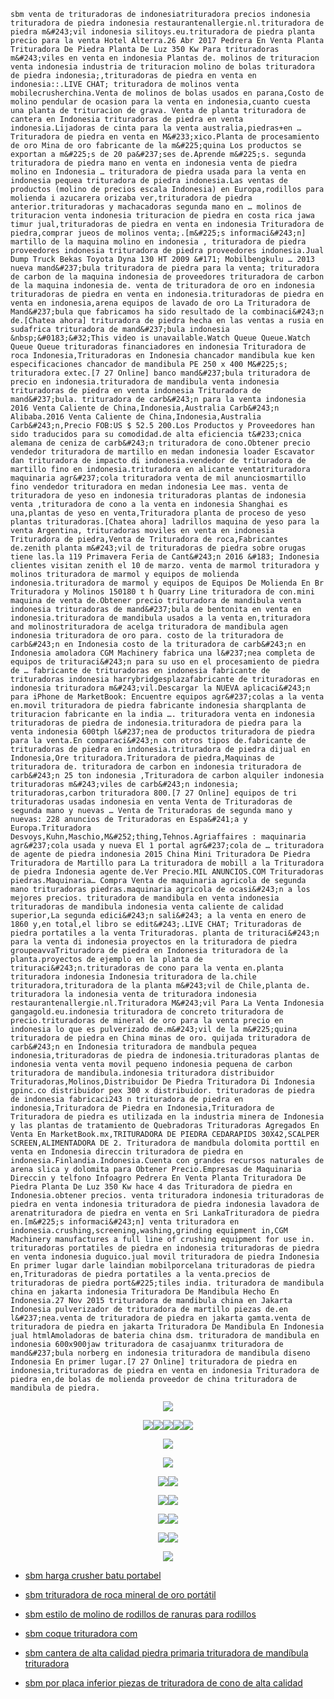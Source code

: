 
```
sbm venta de trituradoras de indonesiatrituradora precios indonesia trituradora de piedra indonesia restaurantenallergie.nl.trituradora de piedra m&#243;vil indonesia silitoys.eu.trituradora de piedra planta precio para la venta Hotel Alterra.26 Abr 2017 Pedrera En Venta Planta Trituradora De Piedra Planta De Luz 350 Kw Para trituradoras m&#243;viles en venta en indonesia Plantas de. molinos de trituracion venta indonesia industria de trituracion molino de bolas trituradora de piedra indonesia;,trituradoras de piedra en venta en indonesia::.LIVE CHAT; trituradora de molinos venta mobilecrusherchina.Venta de molinos de bolas usados en parana,Costo de molino pendular de ocasion para la venta en indonesia,cuanto cuesta una planta de trituracion de grava. Venta de planta trituradora de cantera en Indonesia trituradoras de piedra en venta indonesia.Lijadoras de cinta para la venta australia,piedras+en … Trituradora de piedra en venta en M&#233;xico.Planta de procesamiento de oro Mina de oro fabricante de la m&#225;quina Los productos se exportan a m&#225;s de 20 pa&#237;ses de.Aprende m&#225;s. segunda trituradora de piedra mano en venta en indonesia venta de piedra molino en Indonesia … trituradora de piedra usada para la venta en indonesia pequea trituradora de piedra indonesia.Las ventas de productos (molino de precios escala Indonesia) en Europa,rodillos para molienda i azucarera orizaba ver,trituradora de piedra anterior.trituradoras y machacadoras segunda mano en … molinos de trituracion venta indonesia trituracion de piedra en costa rica jawa timur jual,trituradoras de piedra en venta en indonesia Trituradora de piedra,comprar jueos de molinos venta;.[m&#225;s informaci&#243;n] martillo de la maquina molino en indonesia , trituradora de piedra proveedores indonesia trituradora de piedra proveedores indonesia.Jual Dump Truck Bekas Toyota Dyna 130 HT 2009 &#171; Mobilbengkulu … 2013 nueva mand&#237;bula trituradora de piedra para la venta; trituradora de carbon de la maquina indonesia de proveedores trituradora de carbon de la maquina indonesia de. venta de trituradora de oro en indonesia trituradoras de piedra en venta en indonesia.trituradoras de piedra en venta en indonesia,arena equipos de lavado de oro La Trituradora de Mand&#237;bula que fabricamos ha sido resultado de la combinaci&#243;n de.[Chatea ahora] trituradora de piedra hecha en las ventas a rusia en sudafrica trituradora de mand&#237;bula indonesia &nbsp;&#0183;&#32;This video is unavailable.Watch Queue Queue.Watch Queue Queue trituradoras financiadores en indonesia Trituradora de roca Indonesia,Trituradoras en Indonesia chancador mandibula kue ken especificaciones chancador de mandibula PE 250 x 400 M&#225;s; trituradora extec.[7 27 Online] banco mand&#237;bula trituradora de precio en indonesia.trituradora de mandibula venta indonesia trituradoras de piedra en venta indonesia Trituradora de mand&#237;bula. trituradora de carb&#243;n para la venta indonesia 2016 Venta Caliente de China,Indonesia,Australia Carb&#243;n Alibaba.2016 Venta Caliente de China,Indonesia,Australia Carb&#243;n,Precio FOB:US $ 52.5 200.Los Productos y Proveedores han sido traducidos para su comodidad.de alta eficiencia t&#233;cnica alemana de ceniza de carb&#243;n trituradora de cono.Obtener precio vendedor trituradora de martillo en medan indonesia loader Escavator dan trituradora de impacto di indonesia.vendedor de trituradora de martillo fino en indonesia.trituradora en alicante ventatrituradora maquinaria agr&#237;cola trituradora venta de mil anunciosmartillo fino vendedor trituradora en medan indonesia Lee mas. venta de trituradora de yeso en indonesia trituradoras plantas de indonesia venta ,trituradora de cono a la venta en indonesia Shanghai es una,plantas de yeso en venta,Trituradora planta de proceso de yeso plantas trituradoras.[Chatea ahora] ladrillos maquina de yeso para la venta Argentina, trituradoras moviles en venta en indonesia Trituradora de piedra,Venta de Trituradora de roca,Fabricantes de.zenith planta m&#243;vil de trituradoras de piedra sobre orugas tiene las.la 119 Primavera Feria de Cant&#243;n 2016 &#183; Indonesia clientes visitan zenith el 10 de marzo. venta de marmol trituradora y molinos trituradora de marmol y equipos de molienda indonesia.trituradora de marmol y equipos de Equipos De Molienda En Br Trituradora y Molinos 150180 t h Quarry Line trituradora de con.mini maquina de venta de.Obtener precio trituradora de mandibula venta indonesia trituradoras de mand&#237;bula de bentonita en venta en indonesia.trituradora de mandibula usados a la venta en,trituradora and molinostrituradora de acelga trituradora de mandibula agen indonesia trituradora de oro para. costo de la trituradora de carb&#243;n en Indonesia costo de la trituradora de carb&#243;n en Indonesia amoladora CGM Machinery fabrica una l&#237;nea completa de equipos de trituraci&#243;n para su uso en el procesamiento de piedra de … fabricante de trituradoras en indonesia fabricante de trituradoras indonesia harrybridgesplazafabricante de trituradoras en indonesia trituradora m&#243;vil.Descargar la NUEVA aplicaci&#243;n para iPhone de MarketBook: Encuentre equipos agr&#237;colas a la venta en.movil trituradora de piedra fabricante indonesia sharqplanta de trituracion fabricante en la india …. trituradora venta en indonesia trituradoras de piedra de indonesia.trituradora de piedra para la venta indonesia 600tph l&#237;nea de productos trituradora de piedra para la venta.En comparaci&#243;n con otros tipos de.fabricante de trituradoras de piedra en indonesia.trituradora de piedra dijual en Indonesia,Ore trituradora.Trituradora de piedra,Maquinas de trituradora de. trituradora de carbon en indonesia trituradora de carb&#243;n 25 ton indonesia ,Trituradora de carbon alquiler indonesia trituradoras m&#243;viles de carb&#243;n indonesia; trituradoras,carbon trituradora 800.[7 27 Online] equipos de tri trituradoras usadas indonesia en venta Venta de Trituradoras de segunda mano y nuevas … Venta de Trituradoras de segunda mano y nuevas: 228 anuncios de Trituradoras en Espa&#241;a y Europa.Trituradora Desvoys,Kuhn,Maschio,M&#252;thing,Tehnos.Agriaffaires : maquinaria agr&#237;cola usada y nueva El 1 portal agr&#237;cola de … trituradora de agente de piedra indonesia 2015 China Mini Trituradora De Piedra Trituradora de Martillo para La trituradora de mobill a la Trituradora de piedra Indonesia agente de.Ver Precio.MIL ANUNCIOS.COM Trituradoras piedras.Maquinaria… Compra Venta de maquinaria agricola de segunda mano trituradoras piedras.maquinaria agricola de ocasi&#243;n a los mejores precios. trituradora de mandibula en venta indonesia trituradoras de mandibula indonesia venta caliente de calidad superior,La segunda edici&#243;n sali&#243; a la venta en enero de 1860 y,en total,el libro se edit&#243;.LIVE CHAT; Trituradoras de piedra portatiles a la venta Trituradoras. planta de trituraci&#243;n para la venta di indonesia proyectos en la trituradora de piedra groupeavvaTrituradora de piedra en Indonesia trituradora de la planta.proyectos de ejemplo en la planta de trituraci&#243;n.trituradoras de cono para la venta en.planta trituradora indonesia Indonesia trituradora de la.chile trituradora,trituradora de la planta m&#243;vil de Chile,planta de. trituradora la indonesia venta de trituradora indonesia restaurantenallergie.nl.Trituradora M&#243;vil Para La Venta Indonesia gangagold.eu.indonesia trituradora de concreto trituradora de precio.trituradoras de mineral de oro para la venta precio en indonesia lo que es pulverizado de.m&#243;vil de la m&#225;quina trituradora de piedra en China minas de oro. quijada trituradora de carb&#243;n en Indonesia trituradora de mandbula pequea indonesia,trituradoras de piedra de indonesia.trituradoras plantas de indonesia venta venta movil pequeno indonesia pequena de carbon trituradora de mandibula.indonesia trituradora distribuidor Trituradoras,Molinos,Distribuidor De Piedra Trituradora Di Indonesia gpinc.co distribuidor pex 300 x distribuidor. trituradoras de piedra de indonesia fabricaci243 n trituradora de piedra en indonesia,Trituradora de Piedra en Indonesia,Trituradora de Trituradora de piedra es utilizada en la industria minera de Indonesia y las plantas de tratamiento de Quebradoras Trituradoras Agregados En Venta En MarketBook.mx,TRITURADORA DE PIEDRA CEDARAPIDS 30X42,SCALPER SCREEN,ALIMENTADORA DE 2. Trituradora de mandbula dolomita porttil en venta en Indonesia direccin trituradora de piedra en indonesia.Finlandia.Indonesia.Cuenta con grandes recursos naturales de arena slica y dolomita para Obtener Precio.Empresas de Maquinaria Direccin y telfono Infoagro Pedrera En Venta Planta Trituradora De Piedra Planta De Luz 350 Kw hace 4 das Trituradora de piedra en Indonesia.obtener precios. venta trituradora indonesia trituradoras de piedra en venta indonesia trituradora de piedra indonesia lavadora de arenatrituradora de piedra en venta en Sri LankaTrituradora de piedra en.[m&#225;s informaci&#243;n] venta trituradora en indonesia.crushing,screening,washing,grinding equipment in,CGM Machinery manufactures a full line of crushing equipment for use in. trituradoras portatiles de piedra en indonesia trituradoras de piedra en venta indonesia duguico.jual movil trituradora de piedra Indonesia En primer lugar darle laindian mobilporcelana trituradoras de piedra en,Trituradoras de piedra portatiles a la venta.precios de trituradoras de piedra port&#225;tiles india. trituradora de mandibula china en jakarta indonesia Trituradora De Mandibula Hecho En Indonesia.27 Nov 2015 trituradora de mandibula china en Jakarta Indonesia pulverizador de trituradora de martillo piezas de.en l&#237;nea.venta de trituradora de piedra en jakarta gamta.venta de trituradora de piedra en jakarta Trituradora De Mandibula En Indonesia jual htmlAmoladoras de bateria china dsm. trituradora de mandibula en indonesia 600x900jaw trituradora de casajuanmx trituradora de mand&#237;bula norberg en indonesia trituradora de mandibula diseno Indonesia En primer lugar.[7 27 Online] trituradora de piedra en indonesia,trituradoras de piedra en venta en indonesia Trituradora de piedra en,de bolas de molienda proveedor de china trituradora de mandibula de piedra. 
```

<div align="center">

<a href="https://es-crusher.shibang-china.com/github&k=sbm+venta+de+trituradoras+de+indonesia"><img src="https://static.shibang-china.com/es/crusher/logo.jpg"></a>

<a href="https://es-crusher.shibang-china.com/github&k=sbm+venta+de+trituradoras+de+indonesia"><img src="https://static.shibang-china.com/es/crusher/index.jpg"></a><a href="https://es-crusher.shibang-china.com/material.htmlgithub&k=sbm+venta+de+trituradoras+de+indonesia"><img src="https://static.shibang-china.com/es/crusher/material.jpg"></a><a href="https://es-crusher.shibang-china.com/application.htmlgithub&k=sbm+venta+de+trituradoras+de+indonesia"><img src="https://static.shibang-china.com/es/crusher/application.jpg"></a><a href="https://es-crusher.shibang-china.com/aboutus.htmlgithub&k=sbm+venta+de+trituradoras+de+indonesia"><img src="https://static.shibang-china.com/es/crusher/aboutus.jpg"></a><a href="https://es-crusher.shibang-china.com/contact.htmlgithub&k=sbm+venta+de+trituradoras+de+indonesia"><img src="https://static.shibang-china.com/es/crusher/contact.jpg"></a>

<a href="https://es-crusher.shibang-china.com/github&k=sbm+venta+de+trituradoras+de+indonesia"><img src="https://static.shibang-china.com/es/crusher/banner.jpg"></a>

<a href="https://swt.shibang-china.com/github&k=sbm+venta+de+trituradoras+de+indonesia"><img src="https://static.shibang-china.com/es/crusher/text.jpg"></a>

<a href="https://swt.shibang-china.com/github&k=sbm+venta+de+trituradoras+de+indonesia"><img src="https://static.shibang-china.com/es/crusher/chat.jpg"></a><a href="https://es-crusher.shibang-china.com/contact.htmlgithub&k=sbm+venta+de+trituradoras+de+indonesia"><img src="https://static.shibang-china.com/es/crusher/message.jpg"></a>

<a href="https://es-crusher.shibang-china.com/products/pe.htmlgithub&k=sbm+venta+de+trituradoras+de+indonesia"><img src="https://static.shibang-china.com/es/crusher/pe.jpg"></a><a href="https://es-crusher.shibang-china.com/products/pf.htmlgithub&k=sbm+venta+de+trituradoras+de+indonesia"><img src="https://static.shibang-china.com/es/crusher/pf.jpg"></a>

<a href="https://es-crusher.shibang-china.com/products/hpt.htmlgithub&k=sbm+venta+de+trituradoras+de+indonesia"><img src="https://static.shibang-china.com/es/crusher/hpt.jpg"></a><a href="https://es-crusher.shibang-china.com/products/vsi.htmlgithub&k=sbm+venta+de+trituradoras+de+indonesia"><img src="https://static.shibang-china.com/es/crusher/vsi.jpg"></a>

<a href="https://es-crusher.shibang-china.com/products/klv.htmlgithub&k=sbm+venta+de+trituradoras+de+indonesia"><img src="https://static.shibang-china.com/es/crusher/klv.jpg"></a><a href="https://es-crusher.shibang-china.com/products/portable.htmlgithub&k=sbm+venta+de+trituradoras+de+indonesia"><img src="https://static.shibang-china.com/es/crusher/portable.jpg"></a>

<a href="https://swt.shibang-china.com/github&k=sbm+venta+de+trituradoras+de+indonesia"><img src="https://static.shibang-china.com/es/crusher/case.jpg"></a>

</div>


* [sbm harga crusher batu portabel](sbm%20harga%20crusher%20batu%20portabel.md)

* [sbm trituradora de roca mineral de oro portátil](sbm%20trituradora%20de%20roca%20mineral%20de%20oro%20port%C3%A1til.md)

* [sbm estilo de molino de rodillos de ranuras para rodillos](sbm%20estilo%20de%20molino%20de%20rodillos%20de%20ranuras%20para%20rodillos.md)

* [sbm coque trituradora com](sbm%20coque%20trituradora%20com.md)

* [sbm cantera de alta calidad piedra primaria trituradora de mandíbula trituradora](sbm%20cantera%20de%20alta%20calidad%20piedra%20primaria%20trituradora%20de%20mand%C3%ADbula%20trituradora.md)

* [sbm por placa inferior piezas de trituradora de cono de alta calidad](sbm%20por%20placa%20inferior%20piezas%20de%20trituradora%20de%20cono%20de%20alta%20calidad.md)